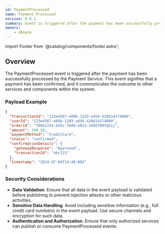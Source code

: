```yaml
---
id: PaymentProcessed
name: Payment Processed
version: 0.0.1
summary: Event is triggered after the payment has been successfully processed
owners:
    - dboyne
---
```


import Footer from '@catalog/components/footer.astro';

## Overview

The PaymentProcessed event is triggered after the payment has been successfully processed by the Payment Service. This event signifies that a payment has been confirmed, and it communicates the outcome to other services and components within the system.

<NodeGraph />

### Payload Example

```json title="Payload example"
{
  "transactionId": "123e4567-e89b-12d3-a456-426614174000",
  "userId": "123e4567-e89b-12d3-a456-426614174000",
  "orderId": "789e1234-b56c-78d9-e012-3456789fghij",
  "amount": 100.50,
  "paymentMethod": "CreditCard",
  "status": "confirmed",
  "confirmationDetails": {
    "gatewayResponse": "Approved",
    "transactionId": "abc123"
  },
  "timestamp": "2024-07-04T14:48:00Z"
}
```

### Security Considerations

- **Data Validation**: Ensure that all data in the event payload is validated before publishing to prevent injection attacks or other malicious activities.
- **Sensitive Data Handling**: Avoid including sensitive information (e.g., full credit card numbers) in the event payload. Use secure channels and encryption for such data.
- **Authentication and Authorization**: Ensure that only authorized services can publish or consume PaymentProcessed events.

<Footer />